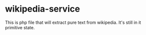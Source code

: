 # wikipedia-service
This is php file that will extract pure text from wikipedia. It's still in it primitive state.
